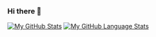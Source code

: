 ### Hi there 👋

<!--
**jinduarte/jinduarte** is a ✨ _special_ ✨ repository because its `README.md` (this file) appears on your GitHub profile.

Here are some ideas to get you started:

- 🔭 I’m currently working on ...
- 🌱 I’m currently learning ...
- 👯 I’m looking to collaborate on ...
- 🤔 I’m looking for help with ...
- 💬 Ask me about ...
- 📫 How to reach me: ...
- 😄 Pronouns: ...
- ⚡ Fun fact: ...


-https://github-readme-stats.vercel.app/api/top-langs/?username=jinduarte&layout=compact&theme=dracula&count_private=true
-https://github-readme-stats.vercel.app/api/top-langs/?username=jinduarte&langs_count=5&theme=tokyonight

--FORK
github-readme-stats-rho-one-90.vercel.app
-->

[![My GitHub Stats](https://github-readme-stats.vercel.app/api/?username=jinduarte&count_private=true&theme=tokyonight&showicons=true)]()
[![My GitHub Language Stats](https://github-readme-stats-rho-one-90.vercel.app/api/top-langs/?username=jinduarte&layout=compact&theme=dracula&count_private=true)]()
